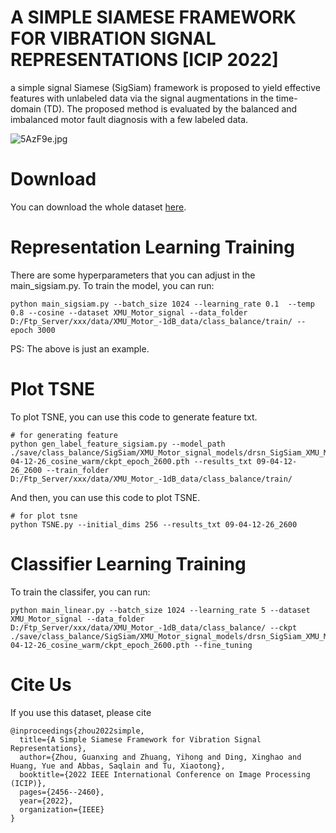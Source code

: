 # A SIMPLE SIAMESE FRAMEWORK FOR VIBRATION SIGNAL REPRESENTATIONS [ICIP 2022] 
a simple signal Siamese (SigSiam) framework is proposed to yield effective features with unlabeled data via the signal augmentations in the time-domain (TD). The proposed method is evaluated by the balanced and imbalanced motor fault diagnosis with a few labeled data.<br/>

<img  src="https://z3.ax1x.com/2021/10/10/5AzF9e.jpg" alt="5AzF9e.jpg" border="0" align="center"/>

# Download
You can download the whole dataset [here](https://drive.google.com/file/d/12xw-BO6On4IByfJaP3tBG-W41NnScdWx/view?usp=share_link).


# Representation Learning Training
There are some hyperparameters that you can adjust in the main_sigsiam.py. To train the model, you can run:
```shell
python main_sigsiam.py --batch_size 1024 --learning_rate 0.1  --temp 0.8 --cosine --dataset XMU_Motor_signal --data_folder D:/Ftp_Server/xxx/data/XMU_Motor_-1dB_data/class_balance/train/ --epoch 3000
```
PS: The above is just an example.

# Plot TSNE
To plot TSNE, you can use this code to generate feature txt.

```shell
# for generating feature
python gen_label_feature_sigsiam.py --model_path ./save/class_balance/SigSiam/XMU_Motor_signal_models/drsn_SigSiam_XMU_Motor_signal_lr_0.1_decay_0.0001_bsz_1024_temp_0.8_trial_0_09-04-12-26_cosine_warm/ckpt_epoch_2600.pth --results_txt 09-04-12-26_2600 --train_folder D:/Ftp_Server/xxx/data/XMU_Motor_-1dB_data/class_balance/train/
```
And then, you can use this code to plot TSNE.
```shell
# for plot tsne
python TSNE.py --initial_dims 256 --results_txt 09-04-12-26_2600
```

# Classifier Learning Training
To train the classifer, you can run:
```shell
python main_linear.py --batch_size 1024 --learning_rate 5 --dataset XMU_Motor_signal --data_folder D:/Ftp_Server/xxx/data/XMU_Motor_-1dB_data/class_balance/ --ckpt ./save/class_balance/SigSiam/XMU_Motor_signal_models/drsn_SigSiam_XMU_Motor_signal_lr_0.1_decay_0.0001_bsz_1024_temp_0.8_trial_0_09-04-12-26_cosine_warm/ckpt_epoch_2600.pth --fine_tuning

```

# Cite Us
If you use this dataset, please cite
```shell
@inproceedings{zhou2022simple,
  title={A Simple Siamese Framework for Vibration Signal Representations},
  author={Zhou, Guanxing and Zhuang, Yihong and Ding, Xinghao and Huang, Yue and Abbas, Saqlain and Tu, Xiaotong},
  booktitle={2022 IEEE International Conference on Image Processing (ICIP)},
  pages={2456--2460},
  year={2022},
  organization={IEEE}
}
```